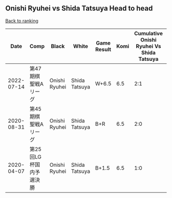 ## Onishi Ryuhei vs Shida Tatsuya Head to head

[Back to ranking](../../index.md)




| **Date** | **Comp** | **Black** | **White** | **Game Result** | **Komi** | **Cumulative Onishi Ryuhei Vs Shida Tatsuya** | **Onishi Ryuhei Streak** | **Shida Tatsuya Streak** | 
| --- | --- | --- | --- | --- | --- | --- | --- | --- |
| 2022-07-14 | 第47期棋聖戦Aリーグ | Onishi Ryuhei | Shida Tatsuya | W+6.5 | 6.5 | 2:1 | 0 | 1 | 
| 2020-08-31 | 第45期棋聖戦Aリーグ | Onishi Ryuhei | Shida Tatsuya | B+R | 6.5 | 2:0 | 2 | 0 | 
| 2020-04-07 | 第25回LG杯国内予選決勝 | Onishi Ryuhei | Shida Tatsuya | B+1.5 | 6.5 | 1:0 | 1 | 0 |




